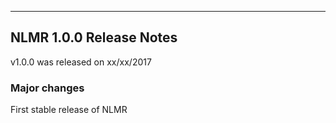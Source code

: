 ____________________________________________________________________________________


## NLMR 1.0.0 Release Notes

v1.0.0 was released on xx/xx/2017

### Major changes

First stable release of NLMR
